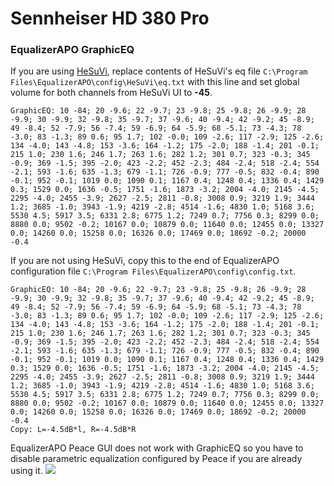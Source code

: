 # Sennheiser HD 380 Pro
### EqualizerAPO GraphicEQ
If you are using [HeSuVi](https://sourceforge.net/projects/hesuvi/), replace contents of HeSuVi's eq file `C:\Program Files\EqualizerAPO\config\HeSuVi\eq.txt` with this line and set global volume for both channels from HeSuVi UI to **-45**.
```
GraphicEQ: 10 -84; 20 -9.6; 22 -9.7; 23 -9.8; 25 -9.8; 26 -9.9; 28 -9.9; 30 -9.9; 32 -9.8; 35 -9.7; 37 -9.6; 40 -9.4; 42 -9.2; 45 -8.9; 49 -8.4; 52 -7.9; 56 -7.4; 59 -6.9; 64 -5.9; 68 -5.1; 73 -4.3; 78 -3.0; 83 -1.3; 89 0.6; 95 1.7; 102 -0.0; 109 -2.6; 117 -2.9; 125 -2.6; 134 -4.0; 143 -4.8; 153 -3.6; 164 -1.2; 175 -2.0; 188 -1.4; 201 -0.1; 215 1.0; 230 1.6; 246 1.7; 263 1.6; 282 1.2; 301 0.7; 323 -0.3; 345 -0.9; 369 -1.5; 395 -2.0; 423 -2.2; 452 -2.3; 484 -2.4; 518 -2.4; 554 -2.1; 593 -1.6; 635 -1.3; 679 -1.1; 726 -0.9; 777 -0.5; 832 -0.4; 890 -0.1; 952 -0.1; 1019 0.0; 1090 0.1; 1167 0.4; 1248 0.4; 1336 0.4; 1429 0.3; 1529 0.0; 1636 -0.5; 1751 -1.6; 1873 -3.2; 2004 -4.0; 2145 -4.5; 2295 -4.0; 2455 -3.9; 2627 -2.5; 2811 -0.8; 3008 0.9; 3219 1.9; 3444 1.2; 3685 -1.0; 3943 -1.9; 4219 -2.8; 4514 -1.6; 4830 1.0; 5168 3.6; 5530 4.5; 5917 3.5; 6331 2.8; 6775 1.2; 7249 0.7; 7756 0.3; 8299 0.0; 8880 0.0; 9502 -0.2; 10167 0.0; 10879 0.0; 11640 0.0; 12455 0.0; 13327 0.0; 14260 0.0; 15258 0.0; 16326 0.0; 17469 0.0; 18692 -0.2; 20000 -0.4
```
If you are not using HeSuVi, copy this to the end of EqualizerAPO configuration file `C:\Program Files\EqualizerAPO\config\config.txt`.
```
GraphicEQ: 10 -84; 20 -9.6; 22 -9.7; 23 -9.8; 25 -9.8; 26 -9.9; 28 -9.9; 30 -9.9; 32 -9.8; 35 -9.7; 37 -9.6; 40 -9.4; 42 -9.2; 45 -8.9; 49 -8.4; 52 -7.9; 56 -7.4; 59 -6.9; 64 -5.9; 68 -5.1; 73 -4.3; 78 -3.0; 83 -1.3; 89 0.6; 95 1.7; 102 -0.0; 109 -2.6; 117 -2.9; 125 -2.6; 134 -4.0; 143 -4.8; 153 -3.6; 164 -1.2; 175 -2.0; 188 -1.4; 201 -0.1; 215 1.0; 230 1.6; 246 1.7; 263 1.6; 282 1.2; 301 0.7; 323 -0.3; 345 -0.9; 369 -1.5; 395 -2.0; 423 -2.2; 452 -2.3; 484 -2.4; 518 -2.4; 554 -2.1; 593 -1.6; 635 -1.3; 679 -1.1; 726 -0.9; 777 -0.5; 832 -0.4; 890 -0.1; 952 -0.1; 1019 0.0; 1090 0.1; 1167 0.4; 1248 0.4; 1336 0.4; 1429 0.3; 1529 0.0; 1636 -0.5; 1751 -1.6; 1873 -3.2; 2004 -4.0; 2145 -4.5; 2295 -4.0; 2455 -3.9; 2627 -2.5; 2811 -0.8; 3008 0.9; 3219 1.9; 3444 1.2; 3685 -1.0; 3943 -1.9; 4219 -2.8; 4514 -1.6; 4830 1.0; 5168 3.6; 5530 4.5; 5917 3.5; 6331 2.8; 6775 1.2; 7249 0.7; 7756 0.3; 8299 0.0; 8880 0.0; 9502 -0.2; 10167 0.0; 10879 0.0; 11640 0.0; 12455 0.0; 13327 0.0; 14260 0.0; 15258 0.0; 16326 0.0; 17469 0.0; 18692 -0.2; 20000 -0.4
Copy: L=-4.5dB*l, R=-4.5dB*R
```
EqualizerAPO Peace GUI does not work with GraphicEQ so you have to disable parametric equalization configured by Peace if you are already using it.
![](https://raw.githubusercontent.com/jaakkopasanen/AutoEq/master/results/SBAF-Serious/innerfidelity/onear/Sennheiser%20HD%20380%20Pro/Sennheiser%20HD%20380%20Pro.png)
